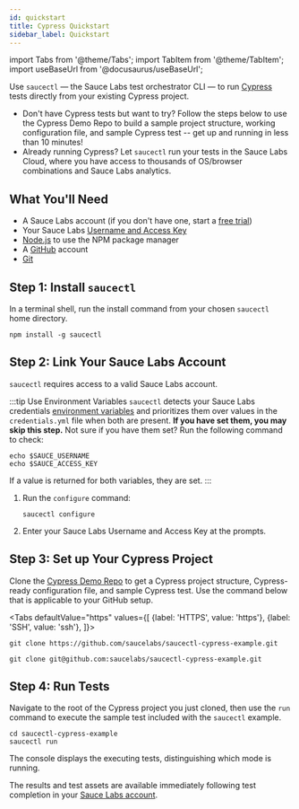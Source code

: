 ```yaml
---
id: quickstart
title: Cypress Quickstart
sidebar_label: Quickstart
---
```


import Tabs from '@theme/Tabs';
import TabItem from '@theme/TabItem';
import useBaseUrl from '@docusaurus/useBaseUrl';

 Use `saucectl` — the Sauce Labs test orchestrator CLI — to run [Cypress](https://docs.cypress.io/guides/overview/why-cypress.html) tests directly from your existing Cypress project.

 * Don't have Cypress tests but want to try? Follow the steps below to use the Cypress Demo Repo to build a sample project structure, working configuration file, and sample Cypress test -- get up and running in less than 10 minutes!
 * Already running Cypress? Let `saucectl` run your tests in the Sauce Labs Cloud, where you have access to thousands of OS/browser combinations and Sauce Labs analytics.  

## What You'll Need

 * A Sauce Labs account (if you don't have one, start a [free trial](https://saucelabs.com/sign-up))
 * Your Sauce Labs [Username and Access Key](https://app.saucelabs.com/user-settings)
 * [Node.js](https://nodejs.org/en/) to use the NPM package manager
 * A [GitHub](https://github.com/signup?ref_cta=Sign+up&ref_loc=header+logged+out&ref_page=%2F&source=header-home) account
 * [Git](https://git-scm.com/downloads)


## Step 1: Install `saucectl`

In a terminal shell, run the install command from your chosen `saucectl` home directory.

 ```
 npm install -g saucectl
 ```

## Step 2: Link Your Sauce Labs Account

`saucectl` requires access to a valid Sauce Labs account.

:::tip Use Environment Variables
`saucectl` detects your Sauce Labs credentials [environment variables](/basics/environment-variables) and prioritizes them over values in the `credentials.yml` file when both are present. **If you have set them, you may skip this step.** Not sure if you have them set? Run the following command to check:
```
echo $SAUCE_USERNAME
echo $SAUCE_ACCESS_KEY
```
If a value is returned for both variables, they are set.
:::

 1. Run the `configure` command:

    ```
    saucectl configure
    ```
 1. Enter your Sauce Labs Username and Access Key at the prompts.


## Step 3: Set up Your Cypress Project

Clone the [Cypress Demo Repo](https://github.com/saucelabs/saucectl-cypress-example) to get a Cypress project structure, Cypress-ready configuration file, and sample Cypress test. Use the command below that is applicable to your GitHub setup.

<Tabs
  defaultValue="https"
  values={[
    {label: 'HTTPS', value: 'https'},
    {label: 'SSH', value: 'ssh'},
  ]}>

<TabItem value="https">

```
git clone https://github.com/saucelabs/saucectl-cypress-example.git
```

</TabItem>
<TabItem value="ssh">

```
git clone git@github.com:saucelabs/saucectl-cypress-example.git
```
</TabItem>
</Tabs>

## Step 4: Run Tests

 Navigate to the root of the Cypress project you just cloned, then use the `run` command to execute the sample test included with the `saucectl` example.

 ```
 cd saucectl-cypress-example
 saucectl run
 ```

 The console displays the executing tests, distinguishing which mode is running.

 The results and test assets are available immediately following test completion in your [Sauce Labs account](https://app.saucelabs.com/dashboard/tests/vdc).
